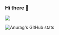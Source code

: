 ### Hi there 👋
<a href="버튼을 눌렀을 때 이동할 링크" target="_blank"><img src="https://img.shields.io/badge/Hello-FFFFFF?style=social&logo=Adobe&logoColor=FF0000"/></a>

<!--
**presto98/presto98** is a ✨ _special_ ✨ repository because its `README.md` (this file) appears on your GitHub profile.

Here are some ideas to get you started:

- 🔭 I’m currently working on ...
- 🌱 I’m currently learning ...
- 👯 I’m looking to collaborate on ...
- 🤔 I’m looking for help with ...
- 💬 Ask me about ...
- 📫 How to reach me: ...
- 😄 Pronouns: ...
- ⚡ Fun fact: ...
-->
![Anurag's GitHub stats](https://github-readme-stats.vercel.app/api?username=presto98&show_icons=true&theme=algolia)
